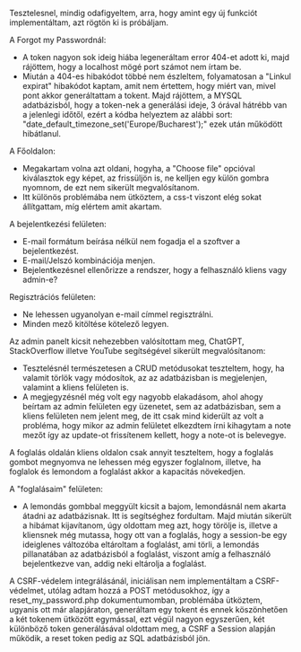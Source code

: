Tesztelesnel, mindig odafigyeltem, arra, hogy amint egy új funkciót implementáltam, azt rögtön ki is próbáljam.





A Forgot my Passwordnál:

* A token nagyon sok ideig hiába legeneráltam error 404-et adott ki, majd rájöttem, hogy a localhost mögé port számot nem írtam be.
* Miután a 404-es hibakódot többé nem észleltem, folyamatosan a "Linkul expirat" hibakódot kaptam, amit nem értettem, hogy miért van, mivel pont akkor generáltattam a tokent.
  Majd rájöttem, a MYSQL adatbázisból, hogy a token-nek a generálási ideje, 3 órával hátrébb van a jelenlegi időtől, ezért a kódba helyeztem az alábbi sort:
  "date\_default\_timezone\_set('Europe/Bucharest');" ezek után működött hibátlanul.



A Főoldalon:



* Megakartam volna azt oldani, hogyha, a "Choose file" opcióval kiválasztok egy képet, az frissüljön is, ne kelljen egy külön gombra nyomnom, de ezt nem sikerült megvalósítanom.
* Itt különös problémába nem ütköztem, a css-t viszont elég sokat állítgattam, míg elértem amit akartam.





A bejelentkezési felületen:



* E-mail formátum beírása nélkül nem fogadja el a szoftver a bejelentkezést.
* E-mail/Jelszó kombinációja menjen.
* Bejelentkezésnel ellenőrizze a rendszer, hogy a felhasználó kliens vagy admin-e?





Regisztrációs felületen:



* Ne lehessen ugyanolyan e-mail címmel regisztrálni.
* Minden mező kitöltése kötelező legyen.



Az admin panelt kicsit nehezebben valósítottam meg, ChatGPT, StackOverflow illetve YouTube segítségével sikerült megvalósítanom:



* Tesztelésnél természetesen a CRUD metódusokat teszteltem, hogy, ha valamit törlök vagy módosítok, az az adatbázisban is megjelenjen, valamint a kliens felületen is.
* A megjegyzésnél még volt egy nagyobb elakadásom, ahol ahogy beírtam az admin felületen egy üzenetet, sem az adatbázisban, sem a kliens felületen nem jelent meg, de itt csak mind kiderült az volt a probléma, hogy mikor az admin felületet elkezdtem írni kihagytam a note mezőt így az update-ot frissítenem kellett, hogy a note-ot is belevegye.





A foglalás oldalán kliens oldalon csak annyit teszteltem, hogy a foglalás gombot megnyomva ne lehessen még egyszer foglalnom, illetve, ha foglalok és lemondom a foglalást akkor a kapacitás növekedjen.



A "foglalásaim" felületen:



* A lemondás gombbal meggyült kicsit a bajom, lemondásnál nem akarta átadni az adatbázisnak. Itt is segítséghez fordultam. Majd miután sikerült a hibámat kijavítanom, úgy oldottam meg azt, hogy törölje is, illetve a kliensnek még mutassa, hogy ott van a foglalás, hogy a session-be egy ideiglenes változóba eltároltam a foglalást, ami törli, a lemondás pillanatában az adatbázisból a foglalást, viszont amíg a felhasználó bejelentkezve van, addig neki eltárolja a foglalást.





A CSRF-védelem integrálásánál, iniciálisan nem implementáltam a CSRF-védelmet, utólag adtam hozzá a POST metódusokhoz, így a reset\_my\_password.php dokumentumomban, problémába ütköztem, ugyanis ott már alapjáraton, generáltam egy tokent és ennek köszönhetően a két tokenem ütközött egymással, ezt végül nagyon egyszerűen, két különböző token generálásával oldottam meg, a CSRF a Session alapján működik, a reset token pedig az SQL adatbázisból jön. 

